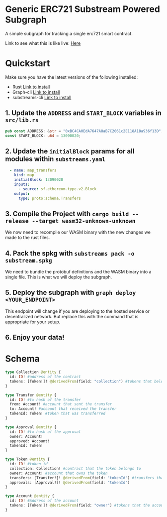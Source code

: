 # Generic ERC721 Substream Powered Subgraph

A simple subgraph for tracking a single erc721 smart contract.

Link to see what this is like live: [Here](https://thegraph.com/hosted-service/subgraph/mercuricchloride/erc721-substream)

# Quickstart

Make sure you have the latest versions of the following installed:
- Rust [Link to install](https://rustup.rs/)
- Graph-cli [Link to install](https://thegraph.com/docs/en/cookbook/quick-start/#2-install-the-graph-cli)
- substreams-cli [Link to install](https://substreams.streamingfast.io/getting-started/installing-the-cli)

## 1. Update the `ADDRESS` and `START_BLOCK` variables in `src/lib.rs`

``` rust
pub const ADDRESS: &str = "0xBC4CA0EdA7647A8aB7C2061c2E118A18a936f13D";
const START_BLOCK: u64 = 13090020;
```

## 2. Update the `initialBlock` params for all modules within `substreams.yaml`

``` yaml
  - name: map_transfers
    kind: map
    initialBlock: 13090020
    inputs:
      - source: sf.ethereum.type.v2.Block
    output:
      type: proto:schema.Transfers
```

## 3. Compile the Project with `cargo build --release --target wasm32-unknown-unknown`
We now need to recompile our WASM binary with the new changes we made to the rust files.

## 4. Pack the spkg with `substreams pack -o substream.spkg`
We need to bundle the protobuf definitions and the WASM binary into a single file. This is what we will deploy the subgraph.

## 5. Deploy the subgraph with `graph deploy <YOUR_ENDPOINT>`
This endpoint will change if you are deploying to the hosted service or decentralized network. But replace this with the command that is appropriate for your setup. 

## 6. Enjoy your data!

# Schema
    
``` graphql
type Collection @entity {
  id: ID! #address of the contract
  tokens: [Token!]! @derivedFrom(field: "collection") #tokens that belong to the contractA
}

type Transfer @entity {
  id: ID! #tx hash of the transfer
  from: Account! #account that sent the transfer
  to: Account! #account that received the transfer
  tokenId: Token! #token that was transferred
}

type Approval @entity {
  id: ID! #tx hash of the approval
  owner: Account!
  approved: Account!
  tokenId: Token!
}

type Token @entity {
  id: ID! #token id
  collection: Collection! #contract that the token belongs to
  owner: Account! #account that owns the token
  transfers: [Transfer!]! @derivedFrom(field: "tokenId") #transfers that the token has been involved in
  approvals: [Approval!]! @derivedFrom(field: "tokenId")
}

type Account @entity {
  id: ID! #Address of the account
  tokens: [Token!]! @derivedFrom(field: "owner") #tokens that the account owns
}
```




